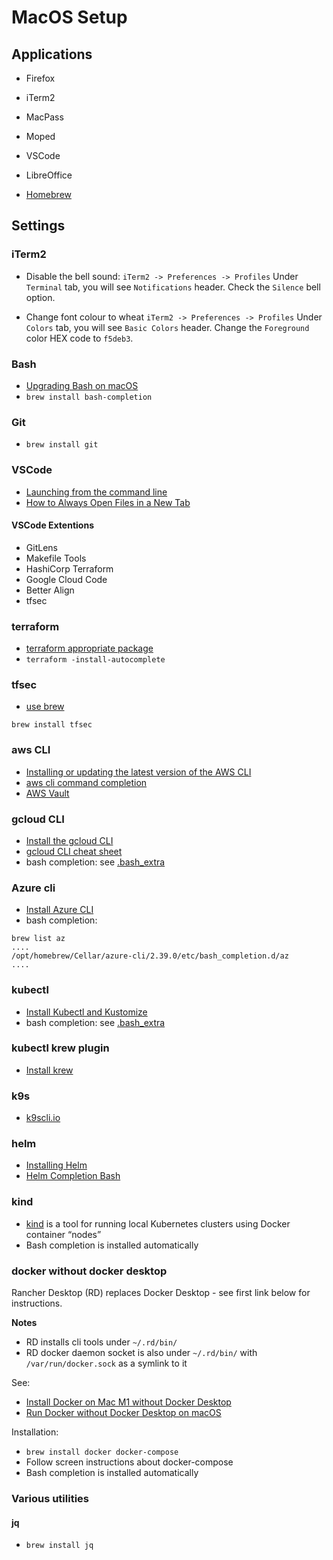 # MacOS Setup

## Applications

- Firefox
- iTerm2
- MacPass
- Moped
- VSCode
- LibreOffice

- [Homebrew](https://brew.sh/)

## Settings

### iTerm2

- Disable the bell sound: 
`iTerm2 -> Preferences -> Profiles`
Under `Terminal` tab, you will see `Notifications` header. Check the `Silence` bell option.

- Change font colour to wheat
`iTerm2 -> Preferences -> Profiles`
Under `Colors` tab, you will see `Basic Colors` header. Change the `Foreground` color HEX code to `f5deb3`.

### Bash

- [Upgrading Bash on macOS](https://itnext.io/upgrading-bash-on-macos-7138bd1066ba)
- `brew install bash-completion`

### Git

- `brew install git`

### VSCode

- [Launching from the command line](https://code.visualstudio.com/docs/setup/mac#_launching-from-the-command-line)
- [How to Always Open Files in a New Tab](https://vscode.one/new-tab-vscode/)

#### VSCode Extentions

- GitLens
- Makefile Tools
- HashiCorp Terraform
- Google Cloud Code
- Better Align
- tfsec

### terraform

- [terraform appropriate package](https://www.terraform.io/downloads)
- `terraform -install-autocomplete`

### tfsec

- [use brew](https://github.com/aquasecurity/tfsec)

```
brew install tfsec
```

###  aws CLI 

- [Installing or updating the latest version of the AWS CLI](https://docs.aws.amazon.com/cli/latest/userguide/getting-started-install.html)
- [aws cli command completion](https://docs.aws.amazon.com/cli/latest/userguide/cli-configure-completion.html)
- [AWS Vault](https://github.com/99designs/aws-vault)

###  gcloud CLI 

- [Install the gcloud CLI](https://cloud.google.com/sdk/docs/install)
- [gcloud CLI cheat sheet](https://cloud.google.com/sdk/docs/cheatsheet)
- bash completion: see [.bash_extra](./.bash_extra)

### Azure cli

- [Install Azure CLI](https://docs.microsoft.com/en-au/cli/azure/install-azure-cli-macos)
- bash completion: 

```
brew list az
....
/opt/homebrew/Cellar/azure-cli/2.39.0/etc/bash_completion.d/az
....
```

### kubectl

- [Install Kubectl and Kustomize](https://kubectl.docs.kubernetes.io/installation/)
- bash completion: see [.bash_extra](./.bash_extra)

### kubectl krew plugin

- [Install krew](https://krew.sigs.k8s.io/docs/user-guide/setup/install/)

### k9s

- [k9scli.io](https://k9scli.io/)

### helm

- [Installing Helm](https://helm.sh/docs/intro/install/)
- [Helm Completion Bash](https://helm.sh/docs/helm/helm_completion_bash/)

### kind

- [kind](https://kind.sigs.k8s.io/) is a tool for running local Kubernetes clusters using Docker container “nodes”
- Bash completion is installed automatically 

### docker without docker desktop

Rancher Desktop (RD) replaces Docker Desktop - see first link below for instructions.

**Notes** 

- RD installs cli tools under `~/.rd/bin/`
- RD docker daemon socket is also under `~/.rd/bin/` with `/var/run/docker.sock` as a symlink to it

See:

- [Install Docker on Mac M1 without Docker Desktop](https://dev.to/sergej_brazdeikis/install-docker-on-mac-m1-without-docker-desktop-k6o)
- [Run Docker without Docker Desktop on macOS](https://dhwaneetbhatt.com/blog/run-docker-without-docker-desktop-on-macos)

Installation:

- `brew install docker docker-compose`
- Follow screen instructions about docker-compose
- Bash completion is installed automatically 

### Various utilities

#### jq
 - `brew install jq`

